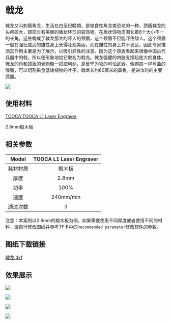 ﻿---
sidebar_position: 17
sidebar_label: 戟龙
---
# 戟龙

戟龙又叫刺盾角龙，生活在白垩纪晚期，是植食性角龙类恐龙的一种，颈盾戟龙的头颅硕大，颈部长有美丽的盾状环形的装饰物。在盾状饰物周围长着6个大小不一的长角，这些构成了戟龙那大的吓人的颈盾，这个颈盾不但能吓住敌人。这个颈盾一般在强壮威武的雄性身上长得壮观美丽，而在雌性的身上并不发达，因此专家推测其作用主要是为了展示，以吸引异性的注意。因为这个颈盾看起来很像中国古代兵器中的戟，所以便形象地给它取名为戟龙。戟龙强健的四肢支撑起庞大的身体。戟龙的角和颈盾的骨刺像一把把利剑，是反守为攻的可怕武器。像鹦鹉一样弯曲的喙嘴，可以切割采食低矮植物的叶子。戟龙长约60厘米的鼻角，是进攻时的主要武器。


![](https://wiki-media-ef.oss-cn-hongkong.aliyuncs.com//images/tooca-laser-1-case-06-01.png)
## 使用材料

[TOOCA TOOCA L1 Laser Engraver](https://www.elecfreaks.com/elecfreaks-tooca-laser-1.html)

2.8mm椴木板


## 相关参数

|Model|TOOCA L1 Laser Engraver|
|:-------:|:-------:|
|耗材材质|椴木板|
|厚度|2.8mm|
|功率|100%|
|速度|240mm/min|
|通过次数|3|

注意：本案例以2.8mm的椴木板为例，如果需要使用不同厚度或者使用不同的材料，请自行修改图纸并参考TF卡中的`Recommended parameter`修改软件的参数。

## 图纸下载链接


[戟龙.dxf](https://minhaskamal.github.io/DownGit/#/home?url=https://github.com/elecfreaks/learn-en/blob/master/tooca-laser-1/file/Cutting/Halberd-Dragon/Halberd%20Dragon.dxf)

## 效果展示

![](https://wiki-media-ef.oss-cn-hongkong.aliyuncs.com//images/tooca-laser-1-case-06-01.png)

![](https://wiki-media-ef.oss-cn-hongkong.aliyuncs.com//images/tooca-laser-1-case-06-02.png)

![](https://wiki-media-ef.oss-cn-hongkong.aliyuncs.com//images/tooca-laser-1-case-06-03.png)

![](https://wiki-media-ef.oss-cn-hongkong.aliyuncs.com//images/tooca-laser-1-case-06-04.png)
